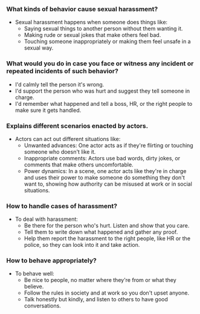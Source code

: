 ### What kinds of behavior cause sexual harassment?
- Sexual harassment happens when someone does things like:
  - Saying sexual things to another person without them wanting it.
  - Making rude or sexual jokes that make others feel bad.
  - Touching someone inappropriately or making them feel unsafe in a sexual way.

### What would you do in case you face or witness any incident or repeated incidents of such behavior?
- I'd calmly tell the person it's wrong.
- I'd support the person who was hurt and suggest they tell someone in charge.
- I'd remember what happened and tell a boss, HR, or the right people to make sure it gets handled.

### Explains different scenarios enacted by actors.
- Actors can act out different situations like:
  - Unwanted advances: One actor acts as if they're flirting or touching someone who doesn't like it.
  - Inappropriate comments: Actors use bad words, dirty jokes, or comments that make others uncomfortable.
  - Power dynamics: In a scene, one actor acts like they're in charge and uses their power to make someone do something they don't want to, showing how authority can be misused at work or in social situations.

### How to handle cases of harassment?
- To deal with harassment:
  - Be there for the person who's hurt. Listen and show that you care.
  - Tell them to write down what happened and gather any proof.
  - Help them report the harassment to the right people, like HR or the police, so they can look into it and take action.

### How to behave appropriately?
- To behave well:
  - Be nice to people, no matter where they're from or what they believe.
  - Follow the rules in society and at work so you don't upset anyone.
  - Talk honestly but kindly, and listen to others to have good conversations.
